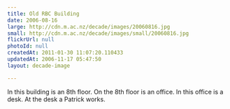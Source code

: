 ```yaml
---
title: Old RBC Building
date: 2006-08-16
large: http://cdn.m.ac.nz/decade/images/20060816.jpg
small: http://cdn.m.ac.nz/decade/images/small/20060816.jpg
flickrUrl: null
photoId: null
createdAt: 2011-01-30 11:07:20.110433
updatedAt: 2006-11-17 05:47:50
layout: decade-image

---
```

In this building is an 8th floor. On the 8th floor is an office. In this office is a desk. At the desk a Patrick works.
